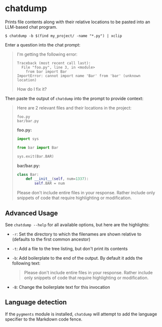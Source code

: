 # chatdump

Prints file contents along with their relative locations to be pasted into an LLM-based chat program.

```
$ chatdump -b $(find my_project/ -name "*.py") | xclip
```

Enter a question into the chat prompt: 

> I'm getting the following error:
> 
> ```
> Traceback (most recent call last):
>   File "foo.py", line 3, in <module>
>     from bar import Bar
> ImportError: cannot import name 'Bar' from 'bar' (unknown location)
> ```
> 
> How do I fix it?

Then paste the output of `chatdump` into the prompt to provide context:

> Here are 2 relevant files and their locations in the project:
> 
> ```
> foo.py
> bar/bar.py
> ```
> 
> **foo.py:**
> 
> ```python
> import sys
> 
> from bar import Bar
> 
> sys.exit(Bar.BAR)
> ```
> 
> **bar/bar.py:**
> 
> ```python
> class Bar:
>     def __init__(self, num=1337):
>         self.BAR = num
> ```
> 
> Please don't include entire files in your response. Rather include only snippets of code that require highlighting or modification.

## Advanced Usage

See `chatdump --help` for all available options, but here are the highlights:

* `-r`: Set the directory to which the filenames are shown relative to (defaults to the first common ancestor)
* `-t`: Add a file to the tree listing, but don't print its contents
* `-b`: Add boilerplate to the end of the output. By default it adds the following text:

  > Please don't include entire files in your response. Rather include only snippets of code that require highlighting or modification.

* `-B`: Change the boilerplate text for this invocation

## Language detection

If the `pygments` module is installed, `chatdump` will attempt to add the language specifier to the Markdown code fence.
